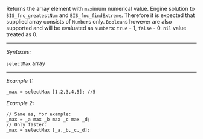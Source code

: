 Returns the array element with `max`imum numerical value. Engine solution to `BIS_fnc_greatestNum` and `BIS_fnc_findExtreme`. Therefore it is expected that supplied array consists of `Number`s only. `Boolean`s however are also supported and will be evaluated as `Number`s: `true` - 1, `false` - 0.  `nil` value treated as 0.


---
*Syntaxes:*

`selectMax` array

---
*Example 1:*

```sqf
_max = selectMax [1,2,3,4,5]; //5
```

*Example 2:*

```sqf
// Same as, for example: 
_max = _a max _b max _c max _d;
// Only faster:
_max = selectMax [_a,_b,_c,_d];
```
